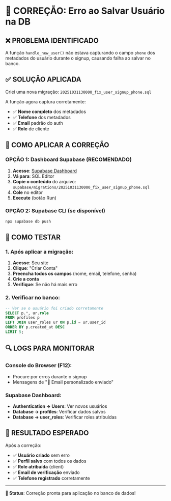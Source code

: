 # 🐛 CORREÇÃO: Erro ao Salvar Usuário na DB

## ❌ PROBLEMA IDENTIFICADO

A função `handle_new_user()` não estava capturando o campo `phone` dos metadados do usuário durante o signup, causando falha ao salvar no banco.

## ✅ SOLUÇÃO APLICADA

Criei uma nova migração: `20251031130000_fix_user_signup_phone.sql`

A função agora captura corretamente:
- ✅ **Nome completo** dos metadados
- ✅ **Telefone** dos metadados  
- ✅ **Email** padrão do auth
- ✅ **Role** de cliente

## 🚀 COMO APLICAR A CORREÇÃO

### OPÇÃO 1: Dashboard Supabase (RECOMENDADO)

1. **Acesse**: [Supabase Dashboard](https://app.supabase.com)
2. **Vá para**: SQL Editor
3. **Copie o conteúdo** do arquivo: `supabase/migrations/20251031130000_fix_user_signup_phone.sql`
4. **Cole** no editor
5. **Execute** (botão Run)

### OPÇÃO 2: Supabase CLI (se disponível)

```bash
npx supabase db push
```

## 🧪 COMO TESTAR

### 1. Após aplicar a migração:
1. **Acesse**: Seu site 
2. **Clique**: "Criar Conta"
3. **Preencha todos os campos** (nome, email, telefone, senha)
4. **Crie a conta**
5. **Verifique**: Se não há mais erro

### 2. Verificar no banco:
```sql
-- Ver se o usuário foi criado corretamente
SELECT p.*, ur.role 
FROM profiles p 
LEFT JOIN user_roles ur ON p.id = ur.user_id 
ORDER BY p.created_at DESC 
LIMIT 5;
```

## 🔍 LOGS PARA MONITORAR

### Console do Browser (F12):
- Procure por erros durante o signup
- Mensagens de "📧 Email personalizado enviado"

### Supabase Dashboard:
- **Authentication → Users**: Ver novos usuários
- **Database → profiles**: Verificar dados salvos
- **Database → user_roles**: Verificar roles atribuídas

## 🎯 RESULTADO ESPERADO

Após a correção:
- ✅ **Usuário criado** sem erro
- ✅ **Perfil salvo** com todos os dados
- ✅ **Role atribuída** (client)
- ✅ **Email de verificação** enviado
- ✅ **Telefone registrado** corretamente

---

**🔧 Status**: Correção pronta para aplicação no banco de dados!